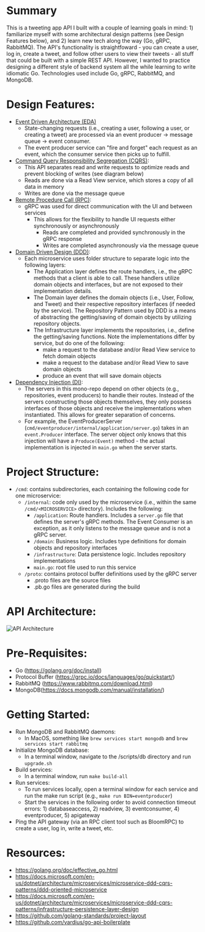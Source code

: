 # Summary
This is a tweeting app API I built with a couple of learning goals in mind: 1) familiarize myself with some architectural design patterns (see Design Features below), and 2) learn new tech along the way (Go, gRPC, RabbitMQ). The API's functionality is straightfoward - you can create a user, log in, create a tweet, and follow other users to view their tweets - all stuff that could be built with a simple REST API. However, I wanted to practice designing a different style of backend system all the while learning to write idiomatic Go. Technologies used include Go, gRPC, RabbitMQ, and MongoDB.

# Design Features:
  - [Event Driven Architecture (EDA)](https://en.wikipedia.org/wiki/Event-driven_architecture)
    - State-changing requests (i.e., creating a user, following a user, or creating a tweet) are processed via an event producer -> message queue -> event consumer.
    - The event producer service can "fire and forget" each request as an event, which the consumer service then picks up to fulfill.
  - [Command Query Responsibility Segregation (CQRS)](https://docs.microsoft.com/en-us/azure/architecture/patterns/cqrs):
    - This API separates read and write requests to optimize reads and prevent blocking of writes (see diagram below)
    - Reads are done via a Read View service, which stores a copy of all data in memory
    - Writes are done via the message queue
  - [Remote Procedure Call (RPC)](https://en.wikipedia.org/wiki/Remote_procedure_call):
    - gRPC was used for direct communication with the UI and between services
      - This allows for the flexibility to handle UI requests either synchronously or asynchronously
        - Reads are completed and provided synchronously in the gRPC response
        - Writes are completed asynchronously via the message queue
  - [Domain Driven Design (DDD)](https://en.wikipedia.org/wiki/Domain-driven_design):
    - Each microservice uses folder structure to separate logic into the following layers:
        - The Application layer defines the route handlers, i.e., the gRPC methods that a client is able to call. These handlers utilize domain objects and interfaces, but are not exposed to their implementation details.
        - The Domain layer defines the domain objects (i.e., User, Follow, and Tweet) and their respective repository interfaces (if needed by the service). The Repository Pattern used by DDD is a means of abstracting the getting/saving of domain objects by utilizing repository objects.
        - The Infrastructure layer implements the repositories, i.e., define the getting/saving functions. Note the implementations differ by service, but do one of the following:
          - make a request to the database and/or Read View service to fetch domain objects
          - make a request to the database and/or Read View to save domain objects
          - produce an event that will save domain objects
  - [Dependency Injection (DI)](https://en.wikipedia.org/wiki/Dependency_injection):
    - The servers in this mono-repo depend on other objects (e.g., repositories, event producers) to handle their routes. Instead of the servers constructing those objects themselves, they only possess interfaces of those objects and receive the implementations when instantiated. This allows for greater separation of concerns.
    - For example, the EventProducerServer (`cmd/eventproducer/internal/application/server.go`) takes in an `event.Producer` interface. The server object only knows that this injection will have a `Produce(Event)` method - the actual implementation is injected in `main.go` when the server starts.

# Project Structure:
  - `/cmd`: contains subdirectories, each containing the following code for one microservice:
    - `/internal`: code only used by the microservice (i.e., within the same `/cmd/<MICROSERVICE>` directory). Includes the following: 
      - `/application`: Route handlers. Includes a `server.go` file that defines the server's gRPC methods. The Event Consumer is an exception, as it only listens to the message queue and is not a gRPC server.
      - `/domain`: Business logic. Includes type definitions for domain objects and repository interfaces
      - `/infrastructure`: Data persistence logic. Includes repository implementations
      - `main.go`: root file used to run this service
    - `/proto`: contains protocol buffer definitions used by the gRPC server
      - .proto files are the source files
      - .pb.go files are generated during the build

# API Architecture:
![API Architecture](https://gitbuckets.s3-us-west-1.amazonaws.com/tweet-app-api/Screen+Shot+2020-11-25+at+1.17.23+PM.png)

# Pre-Requisites:
  - Go (https://golang.org/doc/install)
  - Protocol Buffer (https://grpc.io/docs/languages/go/quickstart/)
  - RabbitMQ (https://www.rabbitmq.com/download.html)
  - MongoDB(https://docs.mongodb.com/manual/installation/)

# Getting Started:
  - Run MongoDB and RabbitMQ daemons:
    - In MacOS, something like `brew services start mongodb` and `brew services start rabbitmq`
  - Initialize MongoDB database:
    - In a terminal window, navigate to the /scripts/db directory and run `upgrade.sh`
  - Build services:
    - In a terminal window, run `make build-all`
  - Run services:
    - To run services locally, open a terminal window for each service and run the make run script (e.g., `make run BIN=eventproducer`)
    - Start the services in the following order to avoid connection timeout errors: 1) databaseaccess, 2) readview, 3) eventconsumer, 4) eventproducer, 5) apigateway
  - Ping the API gateway (via an RPC client tool such as BloomRPC) to create a user, log in, write a tweet, etc.

# Resources:
  - https://golang.org/doc/effective_go.html
  - https://docs.microsoft.com/en-us/dotnet/architecture/microservices/microservice-ddd-cqrs-patterns/ddd-oriented-microservice
  - https://docs.microsoft.com/en-us/dotnet/architecture/microservices/microservice-ddd-cqrs-patterns/infrastructure-persistence-layer-design
  - https://github.com/golang-standards/project-layout
  - https://github.com/vardius/go-api-boilerplate
